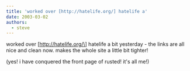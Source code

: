 ```yaml
---
title: 'worked over [http://hatelife.org/] hatelife a'
date: 2003-03-02
authors:
  - steve
---
```


worked over \[http://hatelife.org/\] hatelife a bit yesterday - the links are all nice and clean now. makes the whole site a little bit tighter!

(yes! i have conquered the front page of rusted! it's all me!)
